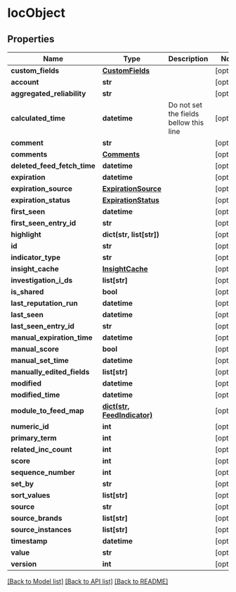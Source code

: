 # IocObject

## Properties
Name | Type | Description | Notes
------------ | ------------- | ------------- | -------------
**custom_fields** | [**CustomFields**](CustomFields.md) |  | [optional] 
**account** | **str** |  | [optional] 
**aggregated_reliability** | **str** |  | [optional] 
**calculated_time** | **datetime** | Do not set the fields bellow this line | [optional] 
**comment** | **str** |  | [optional] 
**comments** | [**Comments**](Comments.md) |  | [optional] 
**deleted_feed_fetch_time** | **datetime** |  | [optional] 
**expiration** | **datetime** |  | [optional] 
**expiration_source** | [**ExpirationSource**](ExpirationSource.md) |  | [optional] 
**expiration_status** | [**ExpirationStatus**](ExpirationStatus.md) |  | [optional] 
**first_seen** | **datetime** |  | [optional] 
**first_seen_entry_id** | **str** |  | [optional] 
**highlight** | **dict(str, list[str])** |  | [optional] 
**id** | **str** |  | [optional] 
**indicator_type** | **str** |  | [optional] 
**insight_cache** | [**InsightCache**](InsightCache.md) |  | [optional] 
**investigation_i_ds** | **list[str]** |  | [optional] 
**is_shared** | **bool** |  | [optional] 
**last_reputation_run** | **datetime** |  | [optional] 
**last_seen** | **datetime** |  | [optional] 
**last_seen_entry_id** | **str** |  | [optional] 
**manual_expiration_time** | **datetime** |  | [optional] 
**manual_score** | **bool** |  | [optional] 
**manual_set_time** | **datetime** |  | [optional] 
**manually_edited_fields** | **list[str]** |  | [optional] 
**modified** | **datetime** |  | [optional] 
**modified_time** | **datetime** |  | [optional] 
**module_to_feed_map** | [**dict(str, FeedIndicator)**](FeedIndicator.md) |  | [optional] 
**numeric_id** | **int** |  | [optional] 
**primary_term** | **int** |  | [optional] 
**related_inc_count** | **int** |  | [optional] 
**score** | **int** |  | [optional] 
**sequence_number** | **int** |  | [optional] 
**set_by** | **str** |  | [optional] 
**sort_values** | **list[str]** |  | [optional] 
**source** | **str** |  | [optional] 
**source_brands** | **list[str]** |  | [optional] 
**source_instances** | **list[str]** |  | [optional] 
**timestamp** | **datetime** |  | [optional] 
**value** | **str** |  | [optional] 
**version** | **int** |  | [optional] 

[[Back to Model list]](README.md#documentation-for-models) [[Back to API list]](README.md#documentation-for-api-endpoints) [[Back to README]](README.md)


